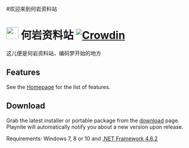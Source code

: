 #欢迎来到何岩资料站
# <img src="https://playnite.link/applogo.png" width="32">  何岩资料站 [![Crowdin](https://badges.crowdin.net/playnite/localized.svg)](https://crowdin.com/project/playnite)
这儿便是何岩资料站，编码梦开始的地方

Features
---------

See the [Homepage](http://playnite.link/) for the list of features.

Download
---------

Grab the latest installer or portable package from the [download](https://playnite.link/download.html) page. Playnite will automatically notify you about a new version upon release.

Requirements: Windows 7, 8 or 10 and [.NET Framework 4.6.2](https://www.microsoft.com/en-us/download/details.aspx?id=53344)
